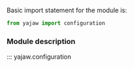 
Basic import statement for the module is:


``` py linenums="0"
from yajaw import configuration
```

### Module description

::: yajaw.configuration